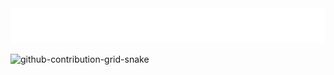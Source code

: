 


<!--<b>Hi, I'm Yushi👋</b>-->


<img src="header.svg" alt="Header Image">

![github-contribution-grid-snake](https://raw.githubusercontent.com/YoshieYuushi/YoshieYuushi/master/img/snake.svg) 

<!--<a href="https://github.com/YoshieYuushi#gh-light-mode-only">
  <img align="center" src="https://github-readme-stats-git-masterrstaa-rickstaa.vercel.app/api?username=YoshieYuushi&show_icons=true&icon_color=805AD5&text_color=718096&bg_color=ffffff&hide_title=true#gh-light-mode-only"/>
</a>
<a href="https://github.com/YoshieYuushi#gh-dark-mode-only">
  <img align="center" src="https://github-readme-stats-git-masterrstaa-rickstaa.vercel.app/api?username=YoshieYuushi&show_icons=true&hide_title=true&theme=merko#gh-dark-mode-only"/>
</a>-->
<!--<a href="https://github.com/anuraghazra/github-readme-stats">
  <img align="left" src="https://github-readme-stats.vercel.app/api?username=YoshieYuushi&count_private=true&show_icons=true&theme=react" />

<a href="https://github.com/anuraghazra/github-readme-stats">
  <img align="left" src="https://github-readme-stats.vercel.app/api/top-langs/?username=YoshieYuushi&count_private=true&theme=react" />
-->

<!--<a href="https://github.com/YoshieYuushi">
  <img src = 'https://cdn.acwing.com/media/article/image/2022/07/12/52520_f251725801-typing-github.gif' width="310"/>
</a>-->



<!--<a href="https://YoshieYuushi.com">
  <img src="https://img.shields.io/badge/Author-YoshieYuushi-blue" />
</a>-->

<!--<a href="https://github.com/YoshieYuushi">
  <img src="https://komarev.com/ghpvc/?username=YoshieYuushi" />
</a>-->

<!-- markdown style -->
<!--![](https://img.shields.io/badge/Author-tonngw-blue) ![](https://komarev.com/ghpvc/?username=tonngw)-->
<!--
**tonngw/tonngw** is a ✨ _special_ ✨ repository because its `README.md` (this file) appears on your GitHub profile.

Here are some ideas to get you started:

- 🔭 I’m currently working on ...
- 🌱 I’m currently learning ...
- 👯 I’m looking to collaborate on ...
- 🤔 I’m looking for help with ...
- 💬 Ask me about ...
- 📫 How to reach me: ...
- 😄 Pronouns: ...
- ⚡ Fun fact: ...
-->
